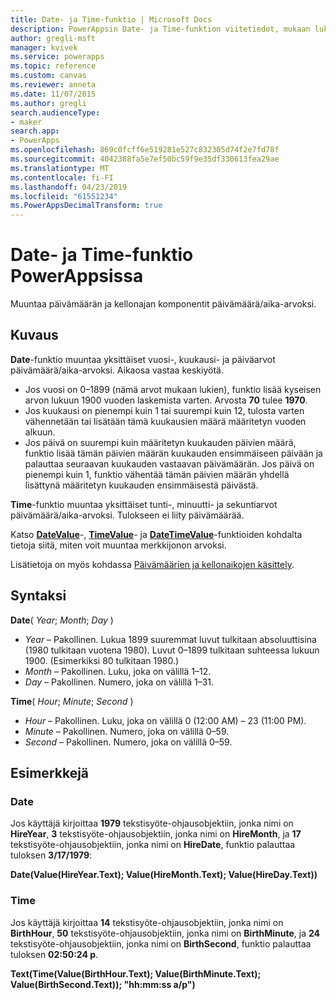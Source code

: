 ```yaml
---
title: Date- ja Time-funktio | Microsoft Docs
description: PowerAppsin Date- ja Time-funktion viitetiedot, mukaan lukien syntaksi ja esimerkit
author: gregli-msft
manager: kvivek
ms.service: powerapps
ms.topic: reference
ms.custom: canvas
ms.reviewer: anneta
ms.date: 11/07/2015
ms.author: gregli
search.audienceType:
- maker
search.app:
- PowerApps
ms.openlocfilehash: 869c0fcff6e519281e527c832305d74f2e7fd78f
ms.sourcegitcommit: 4042388fa5e7ef50bc59f9e35df330613fea29ae
ms.translationtype: MT
ms.contentlocale: fi-FI
ms.lasthandoff: 04/23/2019
ms.locfileid: "61551234"
ms.PowerAppsDecimalTransform: true
---
```

# <a name="date-and-time-functions-in-powerapps"></a>Date- ja Time-funktio PowerAppsissa
Muuntaa päivämäärän ja kellonajan komponentit päivämäärä/aika-arvoksi.

## <a name="description"></a>Kuvaus
**Date**-funktio muuntaa yksittäiset vuosi-, kuukausi- ja päiväarvot päivämäärä/aika-arvoksi.  Aikaosa vastaa keskiyötä.

* Jos vuosi on 0–1899 (nämä arvot mukaan lukien), funktio lisää kyseisen arvon lukuun 1900 vuoden laskemista varten.  Arvosta **70** tulee **1970**.
* Jos kuukausi on pienempi kuin 1 tai suurempi kuin 12, tulosta varten vähennetään tai lisätään tämä kuukausien määrä määritetyn vuoden alkuun.
* Jos päivä on suurempi kuin määritetyn kuukauden päivien määrä, funktio lisää tämän päivien määrän kuukauden ensimmäiseen päivään ja palauttaa seuraavan kuukauden vastaavan päivämäärän.  Jos päivä on pienempi kuin 1, funktio vähentää tämän päivien määrän yhdellä lisättynä määritetyn kuukauden ensimmäisestä päivästä.

**Time**-funktio muuntaa yksittäiset tunti-, minuutti- ja sekuntiarvot päivämäärä/aika-arvoksi.  Tulokseen ei liity päivämäärää.

Katso **[DateValue](function-datevalue-timevalue.md)**-, **[TimeValue](function-datevalue-timevalue.md)**- ja **[DateTimeValue](function-datevalue-timevalue.md)**-funktioiden kohdalta tietoja siitä, miten voit muuntaa merkkijonon arvoksi.  

Lisätietoja on myös kohdassa [Päivämäärien ja kellonaikojen käsittely](../show-text-dates-times.md).

## <a name="syntax"></a>Syntaksi
**Date**( *Year*; *Month*; *Day* )

* *Year* – Pakollinen.  Lukua 1899 suuremmat luvut tulkitaan absoluuttisina (1980 tulkitaan vuotena 1980). Luvut 0–1899 tulkitaan suhteessa lukuun 1900. (Esimerkiksi 80 tulkitaan 1980.)
* *Month* – Pakollinen.  Luku, joka on välillä 1–12.
* *Day* – Pakollinen. Numero, joka on välillä 1–31.

**Time**( *Hour*; *Minute*; *Second* )

* *Hour* – Pakollinen.  Luku, joka on välillä 0 (12:00 AM) – 23 (11:00 PM).
* *Minute* – Pakollinen. Numero, joka on välillä 0–59.
* *Second* – Pakollinen. Numero, joka on välillä 0–59.

## <a name="examples"></a>Esimerkkejä
### <a name="date"></a>Date
Jos käyttäjä kirjoittaa **1979** tekstisyöte-ohjausobjektiin, jonka nimi on **HireYear**, **3** tekstisyöte-ohjausobjektiin, jonka nimi on **HireMonth**, ja **17** tekstisyöte-ohjausobjektiin, jonka nimi on **HireDate**, funktio palauttaa tuloksen **3/17/1979**:

**Date(Value(HireYear.Text); Value(HireMonth.Text); Value(HireDay.Text))**

### <a name="time"></a>Time
Jos käyttäjä kirjoittaa **14** tekstisyöte-ohjausobjektiin, jonka nimi on **BirthHour**, **50** tekstisyöte-ohjausobjektiin, jonka nimi on **BirthMinute**, ja **24** tekstisyöte-ohjausobjektiin, jonka nimi on **BirthSecond**, funktio palauttaa tuloksen **02:50:24 p**.

**Text(Time(Value(BirthHour.Text); Value(BirthMinute.Text); Value(BirthSecond.Text)); "hh:mm:ss a/p")**

